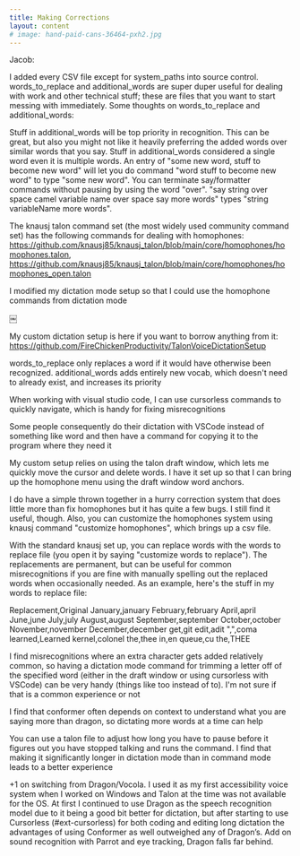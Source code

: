 ```yaml
---
title: Making Corrections
layout: content
# image: hand-paid-cans-36464-pxh2.jpg
---
```



Jacob:

I added every CSV file except for system_paths into source control.  words_to_replace and additional_words are super duper useful for dealing with work and other technical stuff; these are files that you want to start messing with immediately.  Some thoughts on words_to_replace and additional_words:

Stuff in additional_words will be top priority in recognition.  This can be great, but also you might not like it heavily preferring the added words over similar words that you say.
Stuff in additional_words considered a single word even it is multiple words.  An entry of "some new word, stuff to become new word" will let you do command "word stuff to become new word" to type "some new word".
You can terminate say/formatter commands without pausing by using the word "over".  "say string over space camel variable name over space say more words" types "string variableName more words".

The knausj talon command set (the most widely used community command set) has the following commands for dealing with homophones: https://github.com/knausj85/knausj_talon/blob/main/core/homophones/homophones.talon, https://github.com/knausj85/knausj_talon/blob/main/core/homophones/homophones_open.talon




I modified my dictation mode setup so that I could use the homophone commands from dictation mode

￼

My custom dictation setup is here if you want to borrow anything from it: https://github.com/FireChickenProductivity/TalonVoiceDictationSetup


words_to_replace only replaces a word if it would have otherwise been recognized.
additional_words adds entirely new vocab, which doesn't need to already exist, and increases its priority

When working with visual studio code, I can use cursorless commands to quickly navigate, which is handy for fixing misrecognitions

Some people consequently do their dictation with VSCode instead of something like word and then have a command for copying it to the program where they need it

My custom setup relies on using the talon draft window, which lets me quickly move the cursor and delete words. I have it set up so that I can bring up the homophone menu using the draft window word anchors.

I do have a simple thrown together in a hurry correction system that does little more than fix homophones but it has quite a few bugs. I still find it useful, though. Also, you can customize the homophones system using knausj command "customize homophones", which brings up a csv file.

With the standard knausj set up, you can replace words with the words to replace file (you open it by saying "customize words to replace"). The replacements are permanent, but can be useful for common misrecognitions if you are fine with manually spelling out the replaced words when occasionally needed. As an example, here's the stuff in my words to replace file:

Replacement,Original
January,january
February,february
April,april
June,june
July,july
August,august
September,september
October,october
November,november
December,december
get,git
edit,adit
",",coma
learned,Learned
kernel,colonel
the,thee
in,en
queue,cu
the,THEE

I find misrecognitions where an extra character gets added relatively common, so having a dictation mode command for trimming a letter off of the specified word (either in the draft window or using cursorless with VSCode) can be very handy (things like too instead of to). I'm not sure if that is a common experience or not

I find that conformer often depends on context to understand what you are saying more than dragon, so dictating more words at a time can help

You can use a talon file to adjust how long you have to pause before it figures out you have stopped talking and runs the command. I find that making it significantly longer in dictation mode than in command mode leads to a better experience

+1 on switching from Dragon/Vocola. I used it as my first accessibility voice system when I worked on Windows and Talon at the time was not available for the OS. At first I continued to use Dragon as the speech recognition model due to it being a good bit better for dictation, but after starting to use Cursorless (#ext-cursorless) for both coding and editing long dictation the advantages of using Conformer as well outweighed any of Dragon’s. Add on sound recognition with Parrot and eye tracking, Dragon falls far behind.